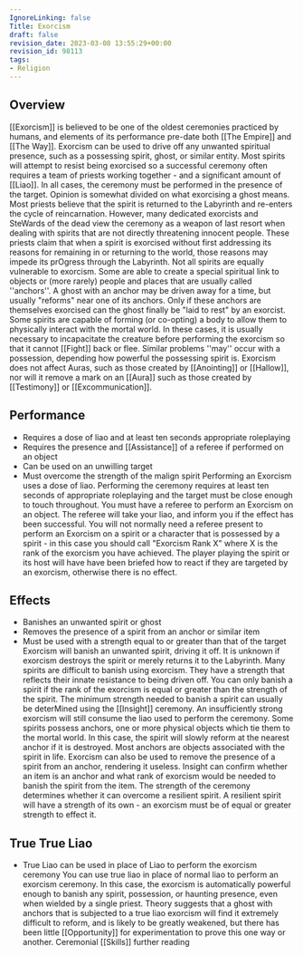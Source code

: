 ```yaml
---
IgnoreLinking: false
Title: Exorcism
draft: false
revision_date: 2023-03-08 13:55:29+00:00
revision_id: 98113
tags:
- Religion
---
```


## Overview
[[Exorcism]] is believed to be one of the oldest ceremonies practiced by humans, and elements of its performance pre-date both [[The Empire]] and [[The Way]]. Exorcism can be used to drive off any unwanted spiritual presence, such as a possessing spirit, ghost, or similar entity. Most spirits will attempt to resist being exorcised so a successful ceremony often requires a team of priests working together - and a significant amount of [[Liao]]. In all cases, the ceremony must be performed in the presence of the target.
Opinion is somewhat divided on what exorcising a ghost means. Most priests believe that the spirit is returned to the Labyrinth and re-enters the cycle of reincarnation. However, many dedicated exorcists and SteWards of the dead view the ceremony as a weapon of last resort when dealing with spirits that are not directly threatening innocent people. These priests claim that when a spirit is exorcised without first addressing its reasons for remaining in or returning to the world, those reasons may impede its prOgress through the Labyrinth. 
Not all spirits are equally vulnerable to exorcism. Some are able to create a special spiritual link to objects or (more rarely) people and places that are usually called ''anchors''. A ghost with an anchor may be driven away for a time, but usually "reforms" near one of its anchors. Only if these anchors are themselves exorcised can the ghost finally be "laid to rest" by an exorcist.
Some spirits are capable of forming (or co-opting) a body to allow them to physically interact with the mortal world. In these cases, it is usually necessary to incapacitate the creature before performing the exorcism so that it cannot [[Fight]] back or flee. Similar problems ''may'' occur with a possession, depending how powerful the possessing spirit is.
Exorcism does not affect Auras, such as those created by [[Anointing]] or [[Hallow]], nor will it remove a mark on an [[Aura]] such as those created by [[Testimony]] or [[Excommunication]].
## Performance
* Requires a dose of liao and at least ten seconds appropriate roleplaying
* Requires the presence and [[Assistance]] of a referee if performed on an object
* Can be used on an unwilling target
* Must overcome the strength of the malign spirit
Performing an Exorcism uses a dose of liao. Performing the ceremony requires at least ten seconds of appropriate roleplaying and the target must be close enough to touch throughout.
You must have a referee to perform an Exorcism on an object. The referee will take your liao, and inform you if the effect has been successful.
You will not normally need a referee present to perform an Exorcism on a spirit or a character that is possessed by a spirit - in this case you should call "Exorcism Rank X" where X is the rank of the exorcism you have achieved. The player playing the spirit or its host will have have been briefed how to react if they are targeted by an exorcism, otherwise there is no effect.
## Effects
* Banishes an unwanted spirit or ghost
* Removes the presence of a spirit from an anchor or similar item
* Must be used with a strength equal to or greater than that of the target
Exorcism will banish an unwanted spirit, driving it off. It is unknown if exorcism destroys the spirit or merely returns it to the Labyrinth.
Many spirits are difficult to banish using exorcism. They have a strength that reflects their innate resistance to being driven off. You can only banish a spirit if the rank of the exorcism is equal or greater than the strength of the spirit. The minimum strength needed to banish a spirit can usually be deterMined using the [[Insight]] ceremony. An insufficiently strong exorcism will still consume the liao used to perform the ceremony.
Some spirits possess anchors, one or more physical objects which tie them to the mortal world. In this case, the spirit will slowly reform at the nearest anchor if it is destroyed. Most anchors are objects associated with the spirit in life. Exorcism can also be used to remove the presence of a spirit from an anchor, rendering it useless. Insight can confirm whether an item is an anchor and what rank of exorcism would be needed to banish the spirit from the item.
The strength of the ceremony determines whether it can overcome a resilient spirit. A resilient spirit will have a strength of its own - an exorcism must be of equal or greater strength to effect it.
## True True Liao
* True Liao can be used in place of Liao to perform the exorcism ceremony
You can use true liao in place of normal liao to perform an exorcism ceremony. In this case, the exorcism is automatically powerful enough to banish any spirit, possession, or haunting presence, even when wielded by a single priest.
Theory suggests that a ghost with anchors that is subjected to a true liao exorcism will find it extremely difficult to reform, and is likely to be greatly weakened, but there has been little [[Opportunity]] for experimentation to prove this one way or another.
Ceremonial [[Skills]] further reading